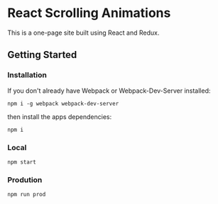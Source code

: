 # React Scrolling Animations

This is a one-page site built using React and Redux.

## Getting Started

### Installation

If you don't already have Webpack or Webpack-Dev-Server installed:

`npm i -g webpack webpack-dev-server`

then install the apps dependencies: 

`npm i` 

### Local

`npm start`

### Prodution

`npm run prod`
